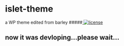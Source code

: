 # islet-theme
a WP theme edited from barley
#####<a href="#">
    <img src="https://img.shields.io/github/license/HelipengTony/tony.svg" alt="license">
  </a>
<h2>now it was devloping...please wait...</h2>

